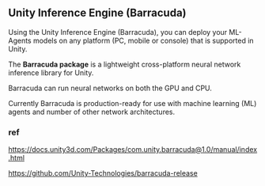## Unity Inference Engine (Barracuda)
Using the Unity Inference Engine (Barracuda), you can deploy your ML-Agents models on any platform (PC, mobile or console) that is supported in Unity.


The **Barracuda package** is a lightweight cross-platform neural network inference library for Unity.

Barracuda can run neural networks on both the GPU and CPU. 

Currently Barracuda is production-ready for use with machine learning (ML) agents and number of other network architectures.

### ref

https://docs.unity3d.com/Packages/com.unity.barracuda@1.0/manual/index.html

https://github.com/Unity-Technologies/barracuda-release

